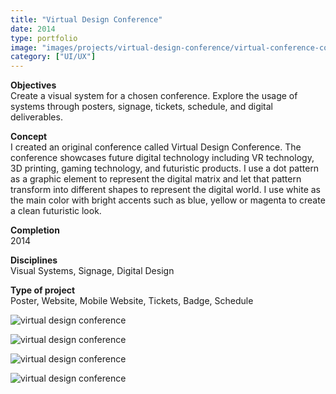 ```yaml
---
title: "Virtual Design Conference"
date: 2014
type: portfolio
image: "images/projects/virtual-design-conference/virtual-conference-cover.jpg"
category: ["UI/UX"]
---
```


<b>Objectives</b><br>
Create a visual system for a chosen conference. Explore the usage of systems through posters, signage, tickets, schedule, and digital deliverables. 

<b>Concept</b><br>
I created an original conference called Virtual Design Conference. The conference showcases future digital technology including VR technology, 3D printing, gaming technology, and futuristic products. I use a dot pattern as a graphic element to represent the digital matrix and let that pattern transform into different shapes to represent the digital world. I use white as the main color with bright accents such as blue, yellow or magenta to create a clean futuristic look.

<b>Completion</b><br>
2014

<b>Disciplines</b><br>
Visual Systems, Signage, Digital Design

<b>Type of project</b><br>
Poster, Website, Mobile Website, Tickets, Badge, Schedule

<img src="/images/projects/virtual-design-conference/virtual-conference-cover.jpg" loading="lazy" alt="virtual design conference"><br>

<img src="/images/projects/virtual-design-conference/virtual-conference-1.jpg" loading="lazy" alt="virtual design conference"><br>

<img src="/images/projects/virtual-design-conference/virtual-conference-2.jpg" loading="lazy" alt="virtual design conference"><br>

<img src="/images/projects/virtual-design-conference/virtual-conference-3.jpg" loading="lazy" alt="virtual design conference"><br>

